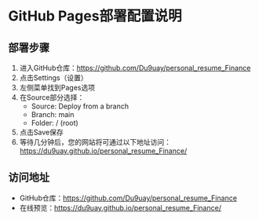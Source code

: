 # GitHub Pages部署配置说明

## 部署步骤

1. 进入GitHub仓库：https://github.com/Du9uay/personal_resume_Finance
2. 点击Settings（设置）
3. 左侧菜单找到Pages选项
4. 在Source部分选择：
   - Source: Deploy from a branch
   - Branch: main
   - Folder: / (root)
5. 点击Save保存
6. 等待几分钟后，您的网站将可通过以下地址访问：
   https://du9uay.github.io/personal_resume_Finance/

## 访问地址
- GitHub仓库：https://github.com/Du9uay/personal_resume_Finance
- 在线预览：https://du9uay.github.io/personal_resume_Finance/
